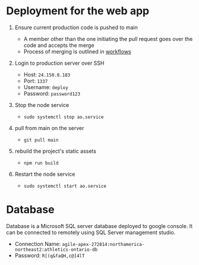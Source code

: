 # Deployment for the web app
1. Ensure current production code is pushed to main
    - A member other than the one initiating the pull request goes over the code and accepts the merge 
    - Process of merging is outlined in [workflows](https://github.com/CAPSTONE-2022-2023/Group_20/blob/main/git_workflow.md)
2. Login to production server over SSH
    - Host: `24.150.8.183`
    - Port: `1337`
    - Username: `deploy`
    - Password: `password123`
3. Stop the node service
    - `sudo systemctl stop ao.service`
5. pull from main on the server
    - `git pull main`

6. rebuild the project's static assets
    - `npm run build`
7. Restart the node service
    - `sudo systemctl start ao.service`


# Database

Database is a Microsoft SQL server database deployed to google console. It can be connected to remotely using SQL Server management studio.
  - Connection Name: `agile-apex-272814:northamerica-northeast2:athletics-ontario-db`
  - Password: `R[(q&faQH,c@]4lT`
